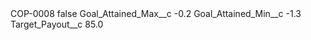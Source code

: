 <?xml version="1.0" encoding="UTF-8"?>
<CustomMetadata xmlns="http://soap.sforce.com/2006/04/metadata" xmlns:xsi="http://www.w3.org/2001/XMLSchema-instance" xmlns:xsd="http://www.w3.org/2001/XMLSchema">
    <label>COP-0008</label>
    <protected>false</protected>
    <values>
        <field>Goal_Attained_Max__c</field>
        <value xsi:type="xsd:double">-0.2</value>
    </values>
    <values>
        <field>Goal_Attained_Min__c</field>
        <value xsi:type="xsd:double">-1.3</value>
    </values>
    <values>
        <field>Target_Payout__c</field>
        <value xsi:type="xsd:double">85.0</value>
    </values>
</CustomMetadata>
